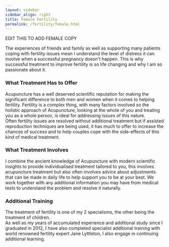 ```yaml
---
layout: sidebar
sidebar_align: right
title: Female Fertility
permalink: /fertility/female.html
---
```



EDIT THIS TO ADD FEMALE COPY

<p> The experiences of friends and family as well as supporting many patients coping with fertility issues mean I understand the level of distress it can involve when a successful pregnancy doesn't happen. This is why successful treatment to improve fertility is so life changing and why I am so passionate about it.</p>

<h3>What Treatment Has to Offer</h3>
<p> Acupuncture has a well deserved scientific reputation for making the significant difference to both men and women when it comes to helping fertility. Fertility is a complex thing, with many factors involved so the holistic approach of Acupuncture, looking at the whole of you and treating you as a whole person, is ideal for addressing issues of this nature.<br/>
Often fertility issues are resolved without additional treatment but if assisted reproduction techniques are being used, it has much to offer to increase the chances of success and to help couples cope with the side-effects of this kind of medical treatment.
</p>

<h3>What Treatment Involves</h3>
<p>
 I combine the ancient knowledge of Acupuncture with modern scientific insights to provide individualised treatment tailored to you, this involves acupuncture treatment but also often involves advice about adjustments that can be made in daily life to help support you to be at your best. We work together with any additional information you may have from medical tests to understand the problem and resolve it naturally.</p>

<h3>Additional Training</h3>
<p>The treatment of fertility is one of my 2 specialisms, the other being the treatment of children. <br/>
As well as my years of accumulated experience and additional study since I graduated in 2012, I have also completed specialist additional training with world renowned fertility expert Jane Lyttleton, I also engage in continuing additional learning.
</p>